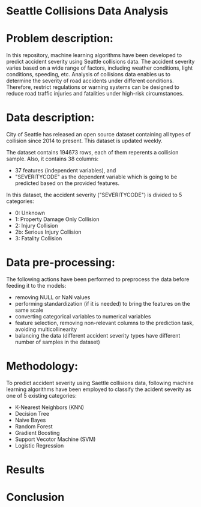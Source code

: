 # Seattle Collisions Data Analysis
# Problem description:

In this repository, machine learning algorithms have been developed to predict accident severity using Seattle collisions data. 
The accident severity varies based on a wide range of factors, including weather conditions, light conditions, speeding, etc. Analysis of collisions data enables us to determine the severity of road accidents under different conditions. Therefore, restrict regulations or warning systems can be designed to reduce road traffic injuries and fatalities under high-risk circumstances.  

# Data description:

City of Seattle has released an open source dataset containing all types of collision since 2014 to present. This dataset is updated weekly.

The dataset contains 194673 rows, each of them reperents a collision sample. Also, it contains 38 columns:
  - 37 features (independent variables), and 
  - "SEVERITYCODE" as the dependent variable which is going to be predicted based on the provided features.
  
 In this dataset, the accident severity ("SEVERITYCODE") is divided to 5 categories:
  - 0: Unknown
  - 1: Property Damage Only Collision
  - 2: Injury Collision	
  - 2b: Serious Injury Collision	
  - 3: Fatality Collision
  
 # Data pre-processing:
 
 The following actions have been performed to preprocess the data before feeding it to the models:
  - removing NULL or NaN values
  - performing standardization (if it is needed) to bring the features on the same scale
  - converting categorical variables to numerical variables
  - feature selection, removing non-relevant columns to the prediction task, avoiding multicollinearity
  - balancing the data (different accident severity types have different number of samples in the dataset)
 
 # Methodology:
 
 To predict accident severity using Saettle collisions data, following machine learning algorithms have been employed to classify the acident severity as one of 5 existing categories:
  - K-Nearest Neighbors (KNN)
  - Decision Tree
  - Naive Bayes
  - Random Forest
  - Gradient Boosting
  - Support Vecotor Machine (SVM)
  - Logistic Regression
  
 # Results
 
 # Conclusion

 
 
  
 
